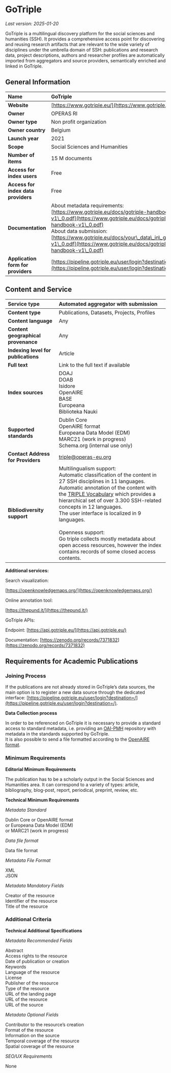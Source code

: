 # GoTriple

*Last version: 2025-01-20*

GoTriple is a multilingual discovery platform for the social sciences and humanities (SSH). It provides a comprehensive access point for discovering and reusing research artifacts that are relevant to the wide variety of disciplines under the umbrella domain of SSH: publications and research data, project descriptions, authors and researcher profiles are automatically imported from aggregators and source providers, semantically enriched and linked in GoTriple.

## General Information

| Name | GoTriple |
| :---- | :---- |
| **Website** | [https://www.gotriple.eu/](https://www.gotriple.eu/)  |
| **Owner** | OPERAS RI |
| **Owner type** | Non profit organization |
| **Owner country** | Belgium |
| **Launch year** | 2021 |
| **Scope** | Social Sciences and Humanities |
| **Number of items** | 15 M documents |
| **Access for index users** | Free |
| **Access for index data providers** | Free |
| **Documentation** | About metadata requirements: <br> [https://www.gotriple.eu/docs/gotriple-handbook-v1\_0.pdf](https://www.gotriple.eu/docs/gotriple-handbook-v1\_0.pdf) <br> About data submission: <br> [https://www.gotriple.eu/docs/your\_data\_in\_gotriple-v1\_0.pdf](https://www.gotriple.eu/docs/gotriple-handbook-v1\_0.pdf)|
| **Application form for providers** | [https://pipeline.gotriple.eu/user/login?destination=/](https://pipeline.gotriple.eu/user/login?destination=/) |

## Content and Service

| Service type | Automated aggregator with submission |
| :---- | :---- |
| **Content type** | Publications, Datasets, Projects, Profiles |
| **Content language** | Any |
| **Content geographical provenance** | Any |
| **Indexing level for publications** | Article  |
| **Full text** | Link to the full text if available |
| **Index sources** | DOAJ <br/>DOAB <br/>Isidore <br/>OpenAIRE <br/>BASE <br/>Europeana <br/>Biblioteka Nauki |
| **Supported standards** | Dublin Core <br/>OpenAIRE format <br/>Europeana Data Model (EDM) <br/>MARC21 (work in progress) <br/>Schema.org (internal use only) |
| **Contact Address for Providers** |triple@operas-eu.org |
| **Bibliodiversity support** |Multilingualism support: <br/>Automatic classification of the content in 27 SSH disciplines in 11 languages. <br />Automatic annotation of the content with the [TRIPLE Vocabulary](https://www.semantics.gr/authorities/vocabularies/SSH-LCSH/?language=en) which provides a hierarchical set of over 3.300 SSH-related concepts in 12 languages.<br /> The user interface is localized in 9 languages.<br/><br/>Openness support: <br/>Go triple collects mostly metadata about open access resources, however the index contains records of some closed access contents.   |

**Additional services:**

Search visualization: 

[https://openknowledgemaps.org/](https://openknowledgemaps.org/)  
    
Online annotation tool: 

[https://thepund.it/](https://thepund.it/)   
    
GoTriple APIs:

Endpoint: [https://api.gotriple.eu/](https://api.gotriple.eu/)
    
Documentation: [https://zenodo.org/records/7371832](https://zenodo.org/records/7371832) 

## Requirements for Academic Publications

### Joining Process

If the publications are not already stored in GoTriple’s data sources, the main option is to register a new data source through the dedicated interface: [https://pipeline.gotriple.eu/user/login?destination=/](https://pipeline.gotriple.eu/user/login?destination=/). 

**Data Collection process**

In order to be referenced on GoTriple it is necessary to provide a standard access to standard metadata, i.e. providing an [OAI-PMH](https://en.wikipedia.org/wiki/Open\_Archives\_Initiative\_Protocol\_for\_Metadata\_Harvesting) repository with metadata in the standards supported by GoTriple.   
It is also possible to send a file formatted according to the [OpenAIRE format](https://openaire-guidelines-for-literature-repository-managers.readthedocs.io/en/v4.0.0/).

### Minimum Requirements

**Editorial Minimum Requirements**

The publication has to be a scholarly output in the Social Sciences and Humanities area. It can correspond to a variety of types: article, bibliography, blog-post, report, periodical, preprint, review, etc.

**Technical Minimum Requirements**

*Metadata Standard* 

Dublin Core
or OpenAIRE format  
or Europeana Data Model (EDM)  
or MARC21 (work in progress)

*Data file format*

Data file format

*Metadata File Format* 

XML  
JSON

*Metadata Mandatory Fields*

Creator of the resource  
Identifier of the resource  
Title of the resource

### Additional Criteria

**Technical Additional Specifications** 

*Metadata Recommended Fields*

Abstract  
Access rights to the resource  
Date of publication or creation  
Keywords  
Language of the resource  
License  
Publisher of the resource  
Type of the resource  
URL of the landing page  
URL of the resource  
URL of the source

*Metadata Optional Fields*

Contributor to the resource’s creation   
Format of the resource   
Information on the source  
Temporal coverage of the resource  
Spatial coverage of the resource

*SEO/UX Requirements*

None
